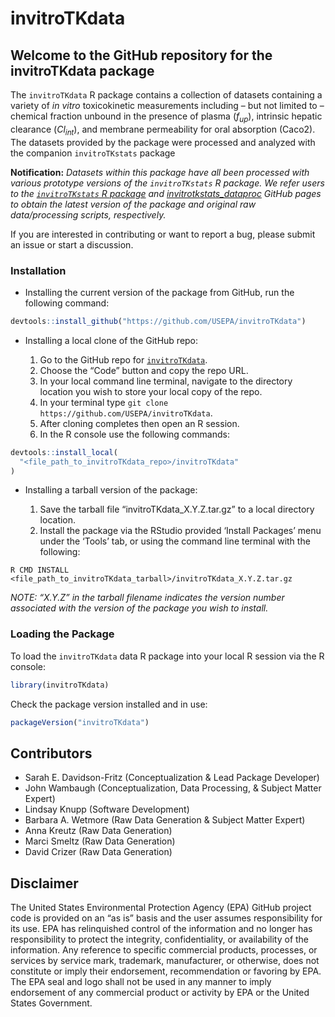 
<!-- README.md is generated from README.Rmd. Please edit that file -->

# invitroTKdata

<!-- badges: start -->

<!-- badges: end -->

## Welcome to the GitHub repository for the invitroTKdata package

The `invitroTKdata` R package contains a collection of datasets
containing a variety of *in vitro* toxicokinetic measurements including
– but not limited to – chemical fraction unbound in the presence of
plasma ($f_{up}$), intrinsic hepatic clearance ($Cl_{int}$), and
membrane permeability for oral absorption (Caco2). The datasets provided
by the package were processed and analyzed with the companion
`invitroTKstats` package

**Notification:** *Datasets within this package have all been processed
with various prototype versions of the `invitroTKstats` R package. We
refer users to the [`invitroTKstats` R
package](https://github.com/USEPA/invitroTKstats) and
[invitrotkstats_dataproc](https://github.com/USEPA/invitrotkstats_dataproc)
GitHub pages to obtain the latest version of the package and original
raw data/processing scripts, respectively.*

If you are interested in contributing or want to report a bug, please
submit an issue or start a discussion.

### Installation

- Installing the current version of the package from GitHub, run the
  following command:

``` r
devtools::install_github("https://github.com/USEPA/invitroTKdata")
```

- Installing a local clone of the GitHub repo:

  1.  Go to the GitHub repo for
      [`invitroTKdata`](https://github.com/USEPA/invitroTKdata).
  2.  Choose the “Code” button and copy the repo URL.
  3.  In your local command line terminal, navigate to the directory
      location you wish to store your local copy of the repo.
  4.  In your terminal type
      `git clone https://github.com/USEPA/invitroTKdata`.
  5.  After cloning completes then open an R session.
  6.  In the R console use the following commands:

``` r
devtools::install_local(
  "<file_path_to_invitroTKdata_repo>/invitroTKdata"
)
```

- Installing a tarball version of the package:

  1.  Save the tarball file “invitroTKdata_X.Y.Z.tar.gz” to a local
      directory location.
  2.  Install the package via the RStudio provided ‘Install Packages’
      menu under the ‘Tools’ tab, or using the command line terminal
      with the following:

<!-- -->

    R CMD INSTALL <file_path_to_invitroTKdata_tarball>/invitroTKdata_X.Y.Z.tar.gz

*NOTE: “X.Y.Z” in the tarball filename indicates the version number
associated with the version of the package you wish to install.*

### Loading the Package

To load the `invitroTKdata` data R package into your local R session via
the R console:

``` r
library(invitroTKdata)
```

Check the package version installed and in use:

``` r
packageVersion("invitroTKdata")
```

## Contributors

- Sarah E. Davidson-Fritz (Conceptualization & Lead Package Developer)
- John Wambaugh (Conceptualization, Data Processing, & Subject Matter
  Expert)
- Lindsay Knupp (Software Development)
- Barbara A. Wetmore (Raw Data Generation & Subject Matter Expert)
- Anna Kreutz (Raw Data Generation)
- Marci Smeltz (Raw Data Generation)
- David Crizer (Raw Data Generation)

## Disclaimer

The United States Environmental Protection Agency (EPA) GitHub project
code is provided on an “as is” basis and the user assumes responsibility
for its use. EPA has relinquished control of the information and no
longer has responsibility to protect the integrity, confidentiality, or
availability of the information. Any reference to specific commercial
products, processes, or services by service mark, trademark,
manufacturer, or otherwise, does not constitute or imply their
endorsement, recommendation or favoring by EPA. The EPA seal and logo
shall not be used in any manner to imply endorsement of any commercial
product or activity by EPA or the United States Government.
